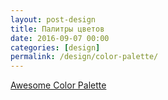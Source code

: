 ```yaml
---
layout: post-design
title: Палитры цветов
date: 2016-09-07 00:00
categories: [design]
permalink: /design/color-palette/
---
```


<a href ="https://www.pinterest.ru/awsmcolor/boards/" target="_blank">Awesome Color Palette</a> 